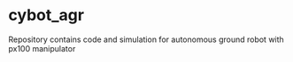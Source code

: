 # cybot_agr
Repository contains code and simulation for autonomous ground robot with px100 manipulator
